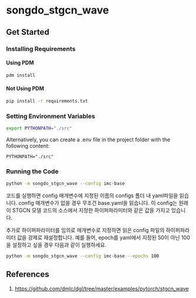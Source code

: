# songdo_stgcn_wave

## Get Started

### Installing Requirements

#### Using PDM

```bash
pdm install
```

#### Not Using PDM

```bash
pip install -r requirements.txt
```

### Setting Environment Variables

```bash
export PYTHONPATH="./src"
```

Alternatively, you can create a .env file in the project folder with the following content:

```
PYTHONPATH="./src"
```

### Running the Code

```bash
python -m songdo_stgcn_wave --config imc-base
```

코드를 실행하면 config 매개변수에 지정된 이름의 configs 폴더 내 yaml파일을 읽습니다. config 매개변수가 없을 경우 무조건 base.yaml을 읽습니다. 이 config는 원래 이 STGCN 모델 코드의 소스에서 지정한 하이퍼파라미터와 같은 값을 가지고 있습니다.

추가로 하이퍼파라미터를 임의로 매개변수로 지정하면 읽은 config 파일의 하이퍼파라미터 값을 강제로 재설정합니다. 예를 들어, epoch를 yaml에서 지정된 50이 아닌 100을 설정하고 싶을 경우 다음과 같이 실행하세요.

```bash
python -m songdo_stgcn_wave --config imc-base --epochs 100
```


## References

1. https://github.com/dmlc/dgl/tree/master/examples/pytorch/stgcn_wave